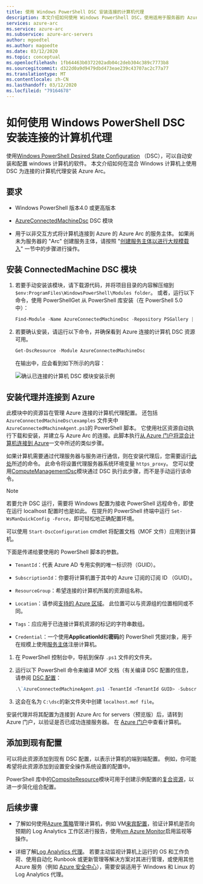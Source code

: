 ```yaml
---
title: 使用 Windows PowerShell DSC 安装连接的计算机代理
description: 本文介绍如何使用 Windows PowerShell DSC，使用适用于服务器的 Azure Arc （预览版）将计算机连接到 Azure。
services: azure-arc
ms.service: azure-arc
ms.subservice: azure-arc-servers
author: mgoedtel
ms.author: magoedte
ms.date: 03/12/2020
ms.topic: conceptual
ms.openlocfilehash: 1fb64463b0372202adb04c2deb304c389c7773b8
ms.sourcegitcommit: d322d0a9d9479dbd473eae239c43707ac2c77a77
ms.translationtype: MT
ms.contentlocale: zh-CN
ms.lasthandoff: 03/12/2020
ms.locfileid: "79164678"
---
```

# <a name="how-to-install-the-connected-machine-agent-using-windows-powershell-dsc"></a>如何使用 Windows PowerShell DSC 安装连接的计算机代理

使用[Windows PowerShell Desired State Configuration](https://docs.microsoft.com/powershell/scripting/dsc/getting-started/winGettingStarted?view=powershell-7) （DSC），可以自动安装和配置 windows 计算机的软件。 本文介绍如何在混合 Windows 计算机上使用 DSC 为连接的计算机代理安装 Azure Arc。

## <a name="requirements"></a>要求

- Windows PowerShell 版本4.0 或更高版本

- [AzureConnectedMachineDsc](https://www.powershellgallery.com/packages/AzureConnectedMachineDsc/1.0.1.0) DSC 模块

- 用于以非交互方式将计算机连接到 Azure 的 Azure Arc 的服务主体。 如果尚未为服务器的 "Arc" 创建服务主体，请按照 "[创建服务主体以进行大规模载入](onboard-service-principal.md#create-a-service-principal-for-onboarding-at-scale)" 一节中的步骤进行操作。

## <a name="install-the-connectedmachine-dsc-module"></a>安装 ConnectedMachine DSC 模块

1. 若要手动安装该模块，请下载源代码，并将项目目录的内容解压缩到 `$env:ProgramFiles\WindowsPowerShell\Modules folder`。 或者，运行以下命令，使用 PowerShellGet 从 PowerShell 库安装（在 PowerShell 5.0 中）：

    ```powershell
    Find-Module -Name AzureConnectedMachineDsc -Repository PSGallery | Install-Module
    ```

2. 若要确认安装，请运行以下命令，并确保看到 Azure 连接的计算机 DSC 资源可用。

    ```powershell
    Get-DscResource -Module AzureConnectedMachineDsc
    ```

   在输出中，应会看到如下所示的内容：

   ![确认已连接的计算机 DSC 模块安装示例](./media/onboard-dsc/confirm-module-installation.png)

## <a name="install-the-agent-and-connect-to-azure"></a>安装代理并连接到 Azure

此模块中的资源旨在管理 Azure 连接的计算机代理配置。 还包括 `AzureConnectedMachineDsc\examples` 文件夹中 `AzureConnectedMachineAgent.ps1`的 PowerShell 脚本。 它使用社区资源自动执行下载和安装，并建立与 Azure Arc 的连接。此脚本执行[从 Azure 门户将混合计算机连接到 Azure](onboard-portal.md)一文中所述的类似步骤。

如果计算机需要通过代理服务器与服务进行通信，则在安装代理后，您需要运行[此处](onboard-portal.md#configure-the-agent-proxy-setting)所述的命令。 此命令将设置代理服务器系统环境变量 `https_proxy`。 您可以使用[ComputeManagementDsc](https://www.powershellgallery.com/packages/ComputerManagementDsc/6.0.0.0)模块通过 DSC 执行此步骤，而不是手动运行该命令。

>[!NOTE]
>若要允许 DSC 运行，需要将 Windows 配置为接收 PowerShell 远程命令，即使在运行 localhost 配置时也是如此。 在提升的 PowerShell 终端中运行 `Set-WsManQuickConfig -Force`，即可轻松地正确配置环境。
>

可以使用 `Start-DscConfiguration` cmdlet 将配置文档（MOF 文件）应用到计算机。

下面是传递给要使用的 PowerShell 脚本的参数。

- `TenantId`：代表 Azure AD 专用实例的唯一标识符（GUID）。

- `SubscriptionId`：你要将计算机置于其中的 Azure 订阅的订阅 ID （GUID）。

- `ResourceGroup`：希望连接的计算机所属的资源组名称。

- `Location`：请参阅[支持的 Azure 区域](overview.md#supported-regions)。 此位置可以与资源组的位置相同或不同。

- `Tags`：应应用于已连接计算机资源的标记的字符串数组。

- `Credential`：一个使用**ApplicationId**和**密码**的 PowerShell 凭据对象，用于在规模上使用[服务主体](onboard-service-principal.md)注册计算机。 

1. 在 PowerShell 控制台中，导航到保存 `.ps1` 文件的文件夹。

2. 运行以下 PowerShell 命令来编译 MOF 文档（有关编译 DSC 配置的信息，请参阅 [DSC 配置](https://docs.microsoft.com/powershell/scripting/dsc/configurations/configurations?view=powershell-7)：

    ```powershell
    .\`AzureConnectedMachineAgent.ps1 -TenantId <TenantId GUID> -SubscriptionId <SubscriptionId GUID> -ResourceGroup '<ResourceGroupName>' -Location '<LocationName>' -Tags '<Tag>' -Credential <psCredential>
    ```

3. 这会在名为 `C:\dsc`的新文件夹中创建 `localhost.mof file`。

安装代理并将其配置为连接到 Azure Arc for servers（预览版）后，请转到 Azure 门户，以验证是否已成功连接服务器。 在 [Azure 门户](https://aka.ms/hybridmachineportal)中查看计算机。

## <a name="adding-to-existing-configurations"></a>添加到现有配置

可以将此资源添加到现有 DSC 配置，以表示计算机的端到端配置。 例如，你可能希望将此资源添加到设置安全操作系统设置的配置中。

PowerShell 库中的[CompsiteResource](https://www.powershellgallery.com/packages/compositeresource/0.4.0)模块可用于创建示例配置的[复合资源](https://docs.microsoft.com/powershell/scripting/dsc/resources/authoringResourceComposite?view=powershell-7)，以进一步简化组合配置。

## <a name="next-steps"></a>后续步骤

- 了解如何使用[Azure 策略](../../governance/policy/overview.md)管理计算机，例如 VM[来宾配置](../../governance/policy/concepts/guest-configuration.md)，验证计算机是否向预期的 Log Analytics 工作区进行报告，使用[vm Azure Monitor](../../azure-monitor/insights/vminsights-enable-at-scale-policy.md)启用监视等操作。

- 详细了解[Log Analytics 代理](../../azure-monitor/platform/log-analytics-agent.md)。 若要主动监视计算机上运行的 OS 和工作负荷、使用自动化 Runbook 或更新管理等解决方案对其进行管理，或使用其他 Azure 服务（例如 [Azure 安全中心](../../security-center/security-center-intro.md)），需要安装适用于 Windows 和 Linux 的 Log Analytics 代理。
